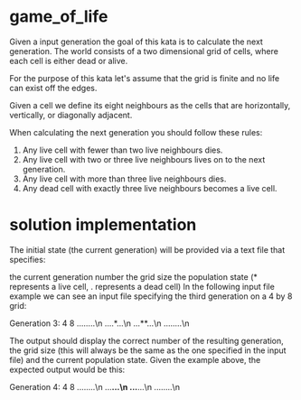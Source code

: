 # game_of_life

Given a input generation the goal of this kata is to calculate the next generation. The world consists of a two dimensional grid of cells, where each cell is either dead or alive.

For the purpose of this kata let's assume that the grid is finite and no life can exist off the edges.

Given a cell we define its eight neighbours as the cells that are horizontally, vertically, or diagonally adjacent.

When calculating the next generation you should follow these rules:

1) Any live cell with fewer than two live neighbours dies.
2) Any live cell with two or three live neighbours lives on to the next generation.
3) Any live cell with more than three live neighbours dies.
4) Any dead cell with exactly three live neighbours becomes a live cell.

# solution implementation
The initial state (the current generation) will be provided via a text file that specifies:

the current generation number
the grid size
the population state (* represents a live cell, . represents a dead cell)
In the following input file example we can see an input file specifying the third generation on a 4 by 8 grid:

Generation 3:
4 8
........\n
....*...\n
...**...\n
........\n

The output should display the correct number of the resulting generation, the grid size (this will always be the same as the one specified in the input file) and the current population state. Given the example above, the expected output would be this:

Generation 4:
4 8
........\n
...**...\n
...**...\n
........\n
